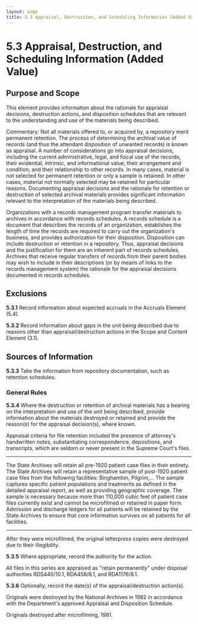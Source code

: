 ```yaml
---
layout: page
title: 5.3 Appraisal, Destruction, and Scheduling Information (Added Value)
---
```

# 5.3 Appraisal, Destruction, and Scheduling Information (Added Value)

## Purpose and Scope

This element provides information about the rationale for appraisal decisions, destruction actions, and disposition schedules that are relevant to the understanding and use of the materials being described.

Commentary: Not all materials offered to, or acquired by, a repository merit permanent retention. The process of determining the archival value of records (and thus the attendant disposition of unwanted records) is known as appraisal. A number of considerations go into appraisal decisions, including the current administrative, legal, and fiscal use of the records; their evidential, intrinsic, and informational value; their arrangement and condition; and their relationship to other records. In many cases, material is not selected for permanent retention or only a sample is retained. In other cases, material not normally selected may be retained for particular reasons. Documenting appraisal decisions and the rationale for retention or destruction of selected archival materials provides significant information relevant to the interpretation of the materials being described.

Organizations with a records management program transfer materials to archives in accordance with records schedules. A records schedule is a document that describes the records of an organization, establishes the length of time the records are required to carry out the organization's business, and provides authorization for their disposition. Disposition can include destruction or retention in a repository. Thus, appraisal decisions and the justification for them are an inherent part of records schedules. Archives that receive regular transfers of records from their parent bodies may wish to include in their descriptions (or by means of links to the records management system) the rationale for the appraisal decisions documented in records schedules.

## Exclusions

**5.3.1** Record information about expected accruals in the Accruals Element (5.4).

**5.3.2** Record information about gaps in the unit being described due to reasons other than appraisal/destruction actions in the Scope and Content Element (3.1).

## Sources of Information

**5.3.3** Take the information from repository documentation, such as retention schedules.

### General Rules

**5.3.4** Where the destruction or retention of archival materials has a bearing on the interpretation and use of the unit being described, provide information about the materials destroyed or retained and provide the reason(s) for the appraisal decision(s), where known.

<p class="dacs-example">Appraisal criteria for file retention included the presence of attorney's handwritten notes, substantiating correspondence, depositions, and transcripts, which are seldom or never present in the Supreme Court's files.</p>

-------------------------

<p class="dacs-example">The State Archives will retain all pre-1920 patient case files in their entirety. The State Archives will retain a representative sample of post-1920 patient case files from the following facilities: Binghamton, Pilgrim,... The sample captures specific patient populations and treatments as defined in the detailed appraisal report, as well as providing geographic coverage. The sample is necessary because more than 110,000 cubic feet of patient case files currently exist and cannot be microfilmed or retained in paper form. Admission and discharge ledgers for all patients will be retained by the State Archives to ensure that core information survives on all patients for all facilities.</p>

------------------------

<p class="dacs-example">After they were microfilmed, the original letterpress copies were destroyed due to their illegibility.</p>

**5.3.5** Where appropriate, record the authority for the action.

<p class="dacs-example">All files in this series are appraised as "retain permanently" under disposal authorities RDS440/10.1, RDA458/8.1, and RDA1176/8.1.</p>

**5.3.6** Optionally, record the date(s) of the appraisal/destruction action(s).

<p class="dacs-example">Originals were destroyed by the National Archives in 1982 in accordance with the Department's approved Appraisal and Disposition Schedule.</p>
<p class="dacs-example">Originals destroyed after microfilming, 1981.</p>
